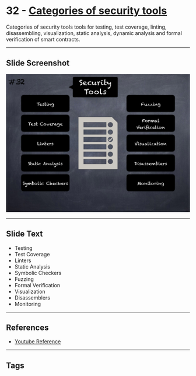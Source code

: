 
# 32 - [Categories of security tools](./Categories%20of%20security%20tools.md)

Categories of security tools tools for testing, test coverage, linting, disassembling, visualization, static analysis, dynamic analysis and formal verification of smart contracts.
___
## Slide Screenshot
![032.png](../../images/6.Audit%20Techniques%20and%20Tools%20101/032.png)
___
## Slide Text
- Testing
- Test Coverage
- Linters
- Static Analysis
- Symbolic Checkers
- Fuzzing
- Formal Verification
- Visualization
- Disassemblers
- Monitoring
___
## References
- [Youtube Reference](https://youtu.be/QstpNY1IuqM?t=853)
___
## Tags
